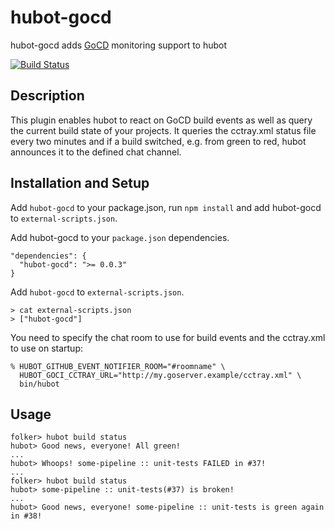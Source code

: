 
# hubot-gocd

hubot-gocd adds [GoCD](http://www.thoughtworks.com/products/go-continuous-delivery) monitoring support to hubot

[![Build Status](https://travis-ci.org/fbernitt/hubot-gocd.png?branch=master)](https://travis-ci.org/fbernitt/hubot-gocd)

## Description

This plugin enables hubot to react on GoCD build events as well as query the current build state of your projects.
It queries the cctray.xml status file every two minutes and if a build switched, e.g. from green to red, hubot announces it
to the defined chat channel.

## Installation and Setup

Add `hubot-gocd` to your package.json, run `npm install` and add hubot-gocd to `external-scripts.json`.

Add hubot-gocd to your `package.json` dependencies.

```
"dependencies": {
  "hubot-gocd": ">= 0.0.3"
}
```

Add `hubot-gocd` to `external-scripts.json`.

```
> cat external-scripts.json
> ["hubot-gocd"]
```

You need to specify the chat room to use for build events and the cctray.xml to use on startup:

    % HUBOT_GITHUB_EVENT_NOTIFIER_ROOM="#roomname" \
      HUBOT_GOCI_CCTRAY_URL="http://my.goserver.example/cctray.xml" \
      bin/hubot

## Usage

```
folker> hubot build status
hubot> Good news, everyone! All green!
...
hubot> Whoops! some-pipeline :: unit-tests FAILED in #37!
...
folker> hubot build status
hubot> some-pipeline :: unit-tests(#37) is broken!
...
hubot> Good news, everyone! some-pipeline :: unit-tests is green again in #38!
```
